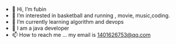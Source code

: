 - 👋 Hi, I’m fubin
- 👀 I’m interested in basketball and running , movie, music,coding. 
- 🌱 I’m currently learning algorithm and devops 
- 💞️ I am a java developer 
- 📫 How to reach me ... my email is 1401626753@qq.com

<!---
fubin521/fubin521 is a ✨ special ✨ repository because its `README.md` (this file) appears on your GitHub profile.
You can click the Preview link to take a look at your changes.
--->
